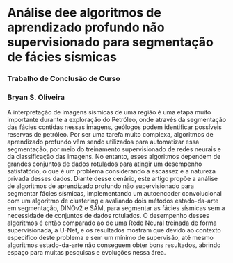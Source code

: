 # Análise dee algoritmos de aprendizado profundo não supervisionado para segmentação de fácies sísmicas 
### Trabalho de Conclusão de Curso
### Bryan S. Oliveira

A interpretação de imagens sísmicas de uma região é uma etapa muito importante durante a exploração do Petróleo, onde através da segmentação das fácies contidas nessas imagens, geólogos podem identificar possíveis reservas de petróleo. Por ser uma tarefa muito complexa, algoritmos de aprendizado profundo vêm sendo utilizados para automatizar essa segmentação, por meio do treinamento supervisionado de redes neurais e da classificação das imagens. No entanto, esses algoritmos dependem de grandes conjuntos de dados rotulados para atingir um desempenho satisfatório, o que é um problema considerando a escassez e a natureza privada desses dados. Diante desse cenário, este artigo propõe a análise de algoritmos de aprendizado profundo não supervisionado para segmentar fácies sísmicas, implementando um autoencoder convolucional com um algoritmo de clustering e avaliando dois métodos estado-da-arte em segmentação, DINOv2 e SAM, para segmentar as fácies sísmicas sem a necessidade de conjuntos de dados rotulados. O desempenho desses algoritmos é então comparado ao de uma Rede Neural treinada de forma supervisionada, a U-Net, e os resultados mostram que devido ao contexto específico deste problema e sem um mínimo de supervisão, até mesmo algoritmos estado-da-arte não conseguem obter bons resultados, abrindo espaço para muitas pesquisas e evoluções nessa área.
